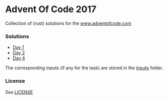 # Advent Of Code 2017
Collection of (rust) solutions for the www.adventofcode.com


### Solutions
- [Day 1](src/day1.rs)
- [Day 2](src/day2.rs)
- [Day 4](src/day4.rs)


The corresponding inputs (if any for the task) are stored in the
[inputs](inputs) folder.

### License

See [LICENSE](LICENSE)
